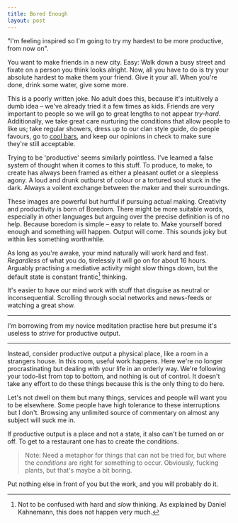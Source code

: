 ```yaml
---
title: Bored Enough
layout: post
---
```


"I'm feeling inspired so I'm going to try my hardest to be more productive, from now on".

You want to make friends in a new city. Easy: Walk down a busy street and fixate on a person you think looks alright. Now, all you have to do is try your absolute hardest to make them your friend. Give it your all. When you're done, drink some water, give some more.

This is a poorly written joke. No adult does this, because it's intuitively a dumb idea – we've already tried it a few times as kids. Friends are very important to people so we will go to great lengths to not appear *try-hard*. Additionally, we take great care nurturing the conditions that allow people to like us; take regular showers, dress up to our clan style guide, do people favours, go to [cool bars](http://waitbutwhy.com/2014/05/secretly-hate-bars.html), and keep our opinions in check to make sure they're still acceptable.

Trying to be 'productive' seems similarly pointless. I've learned a false system of thought when it comes to this stuff. To produce, to make, to create has always been framed as either a pleasant outlet or a sleepless agony. A loud and drunk outburst of colour or a tortured soul stuck in the dark. Always a voilent exchange between the maker and their surroundings.

These images are powerful but hurtful if pursuing actual making. Creativity and productivity is born of Boredom. There might be more suitable words, especially in other languages but arguing over the precise definition is of no help. Because boredom is simple – easy to relate to. Make yourself bored enough and something will happen. Output will come. This sounds joky but within lies something worthwhile. 

As long as you're awake, your mind naturally will work hard and fast. *Regardless* of what you do, tirelessly it will go on for about 16 hours. Arguably practising a mediative activity might slow things down, but the default state is constant frantic[^1] thinking.

It's easier to have our mind work with stuff that disguise as neutral or inconsequential. Scrolling through social networks and news-feeds or watching a great show.

- - -

I'm borrowing from my novice meditation practise here but presume it's useless to _strive_ for productive output.

- - -

Instead, consider productive output a physical place, like a room in a strangers house. In this room, useful work happens. Here we're no longer procrastinating but dealing with your life in an orderly way. We're following your todo-list from top to bottom, and nothing is out of control. It doesn't take any effort to do these things because this is the only thing to do here.

Let's not dwell on them but many things, services and people will want you to be elsewhere. Some people have high tolerance to these interruptions but I don't. Browsing any unlimited source of commentary on almost any subject will suck me in.



If productive output is a place and not a state, it also can't be turned on or off. To get to a restaurant one has to create the conditions.

> Note: Need a metaphor for things that can not be tried for, but where the *conditions* are right for something to occur. Obviously, fucking plants, but that's maybe a bit boring.  

Put nothing else in front of you but the work, and you will probably do it. 

[^1]: Not to be confused with hard and *slow* thinking. As explained by Daniel Kahnemann, this does not happen very much.